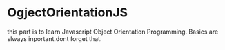 # OgjectOrientationJS
this part is to learn Javascript Object Orientation Programming.
Basics are slways inportant.dont forget that.
